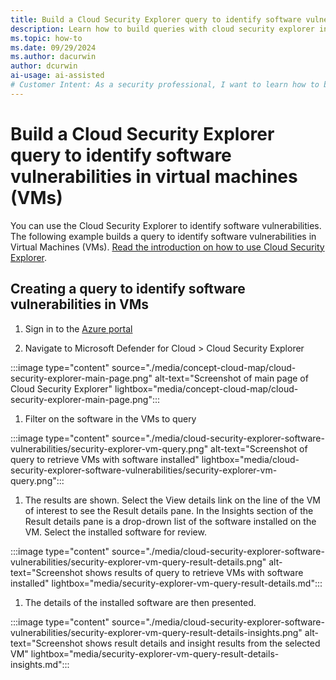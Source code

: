 ```yaml
---
title: Build a Cloud Security Explorer query to identify software vulnerabilities
description: Learn how to build queries with cloud security explorer in Microsoft Defender for Cloud to proactively identify software vulnerabilities in VMs
ms.topic: how-to
ms.date: 09/29/2024
ms.author: dacurwin
author: dcurwin
ai-usage: ai-assisted
# Customer Intent: As a security professional, I want to learn how to build queries with Cloud Security Explorer in Microsoft Defender for Cloud to show software vulnerabilities in VMs.
---
```


# Build a Cloud Security Explorer query to identify software vulnerabilities in virtual machines (VMs)

You can use the Cloud Security Explorer to identify software vulnerabilities. The following example builds a query to identify software vulnerabilities in Virtual Machines (VMs). [Read the introduction on how to use Cloud Security Explorer](how-to-manage-cloud-security-explorer.md).

## Creating a query to identify software vulnerabilities in VMs

1. Sign in to the [Azure portal](https://portal.azure.com)

1. Navigate to Microsoft Defender for Cloud > Cloud Security Explorer

:::image type="content" source="./media/concept-cloud-map/cloud-security-explorer-main-page.png" alt-text="Screenshot of main page of Cloud Security Explorer" lightbox="media/concept-cloud-map/cloud-security-explorer-main-page.png":::

1. Filter on the software in the VMs to query

:::image type="content" source="./media/cloud-security-explorer-software-vulnerabilities/security-explorer-vm-query.png" alt-text="Screenshot of query to retrieve VMs with software installed" lightbox="media/cloud-security-explorer-software-vulnerabilities/security-explorer-vm-query.png":::

1. The results are shown. Select the View details link on the line of the VM of interest to see the Result details pane. In the Insights section of the Result details pane is a drop-drown list of the software installed on the VM. Select the installed software for review.

:::image type="content" source="./media/cloud-security-explorer-software-vulnerabilities/security-explorer-vm-query-result-details.png" alt-text="Screenshot shows results of query to retrieve VMs with software installed" lightbox="media/security-explorer-vm-query-result-details.md":::

1. The details of the installed software are then presented.

:::image type="content" source="./media/cloud-security-explorer-software-vulnerabilities/security-explorer-vm-query-result-details-insights.png" alt-text="Screenshot shows result details and insight results from the selected VM" lightbox="media/security-explorer-vm-query-result-details-insights.md":::
